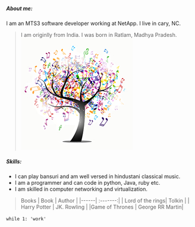 ##### About me:
I am an MTS3 software developer working at NetApp. I live in cary, NC.
> I am originlly from India. I was born in Ratlam, Madhya Pradesh.
![img](musicalTree.jpg)
##### Skills:
* I can play bansuri and am well versed in hindustani classical music.
* I am a programmer and can code in python, Java, ruby etc.
* I am skilled in computer networking and virtualization.

> Books
| Book | Author |
|------| :-------:|
| Lord of the rings| Tolkin |
| Harry Potter | JK. Rowling |
|Game of Thrones | George RR Martin|

`while 1:
    'work'`